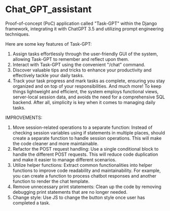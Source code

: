 # Chat_GPT_assistant

Proof-of-concept (PoC) application called "Task-GPT" within the Django framework, integrating it with ChatGPT 3.5 and utilizing prompt engineering techniques. 

Here are some key features of Task-GPT:
1. Assign tasks effortlessly through the user-friendly GUI of the system, allowing Task-GPT to remember and reflect upon them.
2. Interact with Task-GPT using the convenient "/chat" command.
3. Discover valuable tips and tricks to enhance your productivity and effectively tackle your daily tasks.
4. Track your task progress and mark tasks as complete, ensuring you stay organized and on top of your responsibilities.
And much more! 
To keep things lightweight and efficient, the system employs functional views, server-local session data, and avoids the need for a comprehensive SQL backend. After all, simplicity is key when it comes to managing daily tasks. 

IMPROVEMENTS:
1. Move session-related operations to a separate function: Instead of checking session variables using if statements in multiple places, should create a separate function to handle session operations. This will make the code cleaner and more maintainable.
2. Refactor the POST request handling: Use a single conditional block to handle the different POST requests. This will reduce code duplication and make it easier to manage different scenarios.
3. Utilize helper functions: Extract common functionalities into helper functions to improve code readability and maintainability. For example, you can create a function to process chatbot responses and another function to render the chat template.
4. Remove unnecessary print statements: Clean up the code by removing debugging print statements that are no longer needed.
5. Change style: Use JS to change the button style once user has completed a task.
